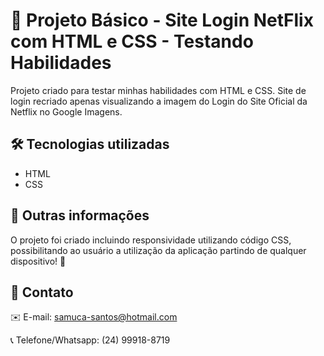 # 📄 Projeto Básico - Site Login NetFlix com HTML e CSS - Testando Habilidades

 Projeto criado para testar minhas habilidades com HTML e CSS. Site de login recriado apenas visualizando a imagem do Login do Site Oficial da Netflix no Google Imagens.

## 🛠️ Tecnologias utilizadas
* HTML
* CSS

## 🔎 Outras informações

O projeto foi criado incluindo responsividade utilizando código CSS, possibilitando ao usuário a utilização da aplicação partindo de qualquer dispositivo! 📱

## 📲 Contato

✉️ E-mail: samuca-santos@hotmail.com

📞 Telefone/Whatsapp: (24) 99918-8719
